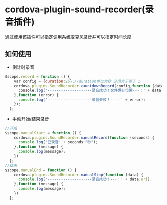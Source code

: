# cordova-plugin-sound-recorder(录音插件)
通过使用该插件可以指定调用系统麦克风录音并可以指定时间长度

## 如何使用
- 倒计时录音
```javascript
$scope.record = function () {
    var config = {duration:25};//duration单位为秒 必须大于等于 1
    cordova.plugins.SoundRecorder.countdownRecord(config,function (data) {
      console.log('--------------------录音成功！文件保存位置---：' + data.uri);
    },function (error) {
      console.log('--------------------录音失败！---：' + error);
    });
  };
```  
  
- 手动开始/结束录音
```javascript
//开始
$scope.manualStart = function () {
    cordova.plugins.SoundRecorder.manualRecord(function (seconds) {
      console.log('已录音' + seconds+"秒");
    },function (message) {
      console.log(message);
    })
  };
//结束
$scope.manualEnd = function () {
    cordova.plugins.SoundRecorder.manualStop(function (data) {
      console.log('--------------------录音成功！---：' + data.uri);
    },function (message) {
      console.log(message);
    })
  };
```